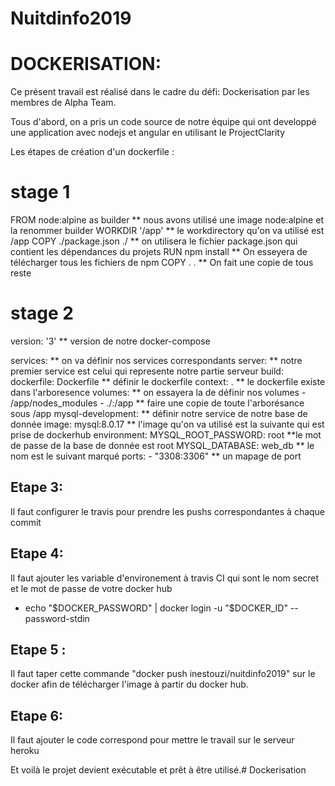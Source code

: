 # Nuitdinfo2019

# DOCKERISATION:
Ce présent travail est réalisé dans le cadre du défi: Dockerisation par les membres de Alpha Team.


Tous d'abord, on a pris un code source de notre équipe qui ont developpé une application avec nodejs et angular en utilisant le ProjectClarity 

Les étapes de création d'un dockerfile :

# stage 1
FROM node:alpine as builder     ** nous avons utilisé une image node:alpine et la renommer builder
WORKDIR '/app'                  ** le workdirectory qu'on va utilisé est /app 
COPY ./package.json ./          ** on utilisera le fichier package.json qui contient les dépendances du projets
RUN npm install                 ** On esseyera de télécharger tous les fichiers de npm
COPY . .                        ** On fait une copie de tous reste 
 
# stage 2 
version: '3'                    ** version de notre docker-compose

services:                       ** on va définir nos services correspondants
  server:                       ** notre premier service est celui qui represente notre partie serveur
    build:
      dockerfile: Dockerfile    ** définir le dockerfile
      context: .                ** le dockerfile existe dans l'arboresence
    volumes:                    ** on essayera la de définir nos volumes
      - /app/nodes_modules
      - ./:/app                  ** faire une copie de toute l'arborésance sous /app
  mysql-development:             ** définir notre service de notre base de donnée
    image: mysql:8.0.17          ** l'image qu'on va utilisé est la suivante qui est prise de dockerhub
    environment:
      MYSQL_ROOT_PASSWORD: root  **le mot de passe de la base de donnée est root
      MYSQL_DATABASE: web_db     ** le nom est le suivant marqué
    ports:
      - "3308:3306"              ** un mapage de port




## Etape 3:
Il faut configurer le travis pour prendre les pushs correspondantes à chaque commit


## Etape 4:  
Il faut ajouter les variable d'environement à travis CI qui sont le nom secret et le mot de passe de votre docker hub
  - echo "$DOCKER_PASSWORD" | docker login -u "$DOCKER_ID" --password-stdin
## Etape 5 :

Il faut taper cette commande "docker push inestouzi/nuitdinfo2019" sur le docker afin de télécharger l'image à partir du docker hub.

## Etape 6:
Il faut ajouter le code correspond pour mettre le travail sur le serveur heroku



Et voilà le projet devient exécutable et prêt à être utilisé.# Dockerisation
